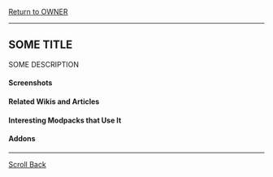 [Return to OWNER](../OWNER.md#OWNER)

----
## SOME TITLE

SOME DESCRIPTION


#### Screenshots



#### Related Wikis and Articles



#### Interesting Modpacks that Use It



#### Addons



----
[Scroll Back](#SOME-TITLE)